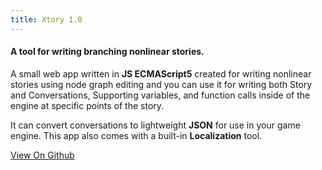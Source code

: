 ```yaml
---
title: Xtory 1.0
---
```


#### A tool for writing branching nonlinear stories.

A small web app written in **JS ECMAScript5** created for writing
nonlinear stories using node graph editing and you can use it for
writing both Story and Conversations, Supporting variables, and function
calls inside of the engine at specific points of the story.

It can convert conversations to lightweight **JSON** for use
in your game engine. This app also comes with a built-in **Localization** tool.

<a class="button" href="https://github.com/rzvxa/xtory/tree/legacy-version">View On Github</a>
